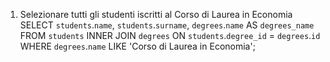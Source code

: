 1. Selezionare tutti gli studenti iscritti al Corso di Laurea in Economia
    SELECT `students`.`name`, `students`.`surname`, `degrees`.`name` AS `degrees_name`
    FROM `students` 
    INNER JOIN `degrees`
    ON `students`.`degree_id` = `degrees`.`id`
    WHERE `degrees`.`name` LIKE 'Corso di Laurea in Economia';


